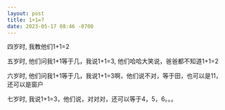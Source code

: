 ```yaml
---
layout: post
title: 1+1=?
date: 2023-05-17 08:46 -0700
---
```


四岁时, 我教他们1+1=2

五岁时, 他们问我1+1等于几，我说1+1=3, 他们哈哈大笑说，爸爸都不知道1+1=2

六岁时, 他们问我1+1等于几，我说1+1=3啊，他们说不对，等于田，也可以是11，还可以是窗户

七岁时, 我说1+1=3，他们说，对对对，还可以等于4，5，6。。。
